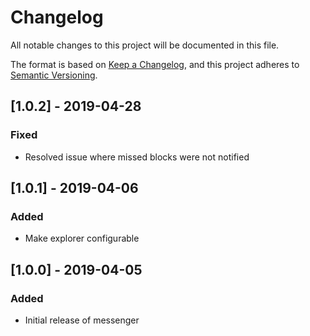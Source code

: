 # Changelog
All notable changes to this project will be documented in this file.

The format is based on [Keep a Changelog](https://keepachangelog.com/en/1.0.0/),
and this project adheres to [Semantic Versioning](https://semver.org/spec/v2.0.0.html).

## [1.0.2] - 2019-04-28
### Fixed
- Resolved issue where missed blocks were not notified

## [1.0.1] - 2019-04-06
### Added
- Make explorer configurable

## [1.0.0] - 2019-04-05
### Added
- Initial release of messenger